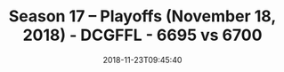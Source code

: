 ---
title: Season 17 – Playoffs (November 18, 2018) - DCGFFL - 6695 vs 6700
teams_score:
- team: 6695
  score:
- team: 6700
  score: 19
mvp: J. Piferoen (Neon Green), N. Eckert (Power Blue)
game-ball: C. Burrell (Neon Green), J. Maroni (Power Blue)
season: 17
week:
date: '2018-11-23T09:45:40'
pageid: season-17-playoffs-november-18-2018-6695-vs-6700
---